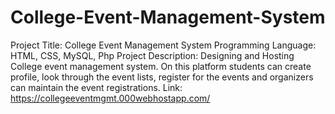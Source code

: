 # College-Event-Management-System
Project Title: College Event Management System 
Programming Language: HTML, CSS, MySQL, Php 
Project Description: Designing and Hosting College event management system. On this platform students can create profile, look through the event lists, register for the events and organizers can maintain the event registrations. 
Link: https://collegeeventmgmt.000webhostapp.com/
